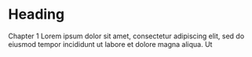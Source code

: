 # Heading

Chapter 1
Lorem ipsum dolor sit amet, consectetur adipiscing elit, sed do eiusmod tempor incididunt ut labore et dolore magna aliqua. Ut
